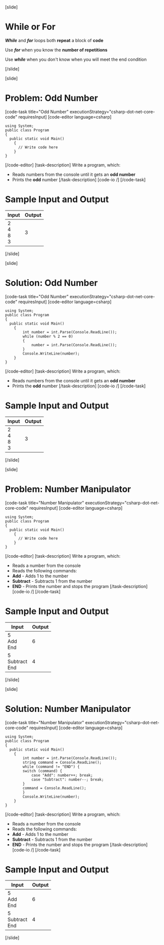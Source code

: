 [slide]
# While or For
***While*** and ***for*** loops both **repeat** a block of **code**

Use ***for*** when you know the **number of repetitions**

Use ***while*** when you don't know when you will meet the end condition

[/slide]

[slide]
# Problem: Odd Number
[code-task title="Odd Number" executionStrategy="csharp-dot-net-core-code" requiresInput]
[code-editor language=csharp]
```
using System;
public class Program
{
  public static void Main()
    {
      // Write code here
    }
}
```
[/code-editor]
[task-description]
Write a program, which:

* Reads numbers from the console until it gets an **odd number**
* Prints the **odd** number
[/task-description]
[code-io /]
[/code-task]
# Sample Input and Output
|Input|Output|
|-----|------|
|2<br>4<br>8<br>3|3|
[/slide]

[slide]
# Solution: Odd Number
[code-task title="Odd Number" executionStrategy="csharp-dot-net-core-code" requiresInput]
[code-editor language=csharp]
```
using System;
public class Program
{
  public static void Main()
    {
        int number = int.Parse(Console.ReadLine());
        while (number % 2 == 0)
        {
            number = int.Parse(Console.ReadLine());
        }
        Console.WriteLine(number);
    }
}
```
[/code-editor]
[task-description]
Write a program, which:

* Reads numbers from the console until it gets an **odd number**
* Prints the **odd** number
[/task-description]
[code-io /]
[/code-task]
# Sample Input and Output
|Input|Output|
|-----|------|
|2<br>4<br>8<br>3|3|
[/slide]

[slide]
# Problem: Number Manipulator
[code-task title="Number Manipulator" executionStrategy="csharp-dot-net-core-code" requiresInput]
[code-editor language=csharp]
```
using System;
public class Program
{
  public static void Main()
    {
      // Write code here
    }
}
```
[/code-editor]
[task-description]
Write a program, which:

* Reads a number from the console
* Reads the following commands:
* **Add** - Аdds 1 to the number
* **Subtract** - Subtracts 1 from the number
* **END** -  Prints the number and stops the program
[/task-description]
[code-io /]
[/code-task]
# Sample Input and Output
|Input|Output|
|-----|------|
|5<br>Add<br>End<br>|6|
|5<br>Subtract<br>End<br>|4|
[/slide]

[slide]
# Solution: Number Manipulator
[code-task title="Number Manipulator" executionStrategy="csharp-dot-net-core-code" requiresInput]
[code-editor language=csharp]
```
using System;
public class Program
{
  public static void Main()
    {
        int number = int.Parse(Console.ReadLine());
        string command = Console.ReadLine();
        while (command != "END") {
        switch (command) {
            case "Add": number++; break;
            case "Subtract": number--; break;
        }
        command = Console.ReadLine();
        }
        Console.WriteLine(number);
    }
}
```
[/code-editor]
[task-description]
Write a program, which:

* Reads a number from the console
* Reads the following commands:
* **Add** - Аdds 1 to the number
* **Subtract** - Subtracts 1 from the number
* **END** -  Prints the number and stops the program
[/task-description]
[code-io /]
[/code-task]
# Sample Input and Output
|Input|Output|
|-----|------|
|5<br>Add<br>End<br>|6|
|5<br>Subtract<br>End<br>|4|
[/slide]